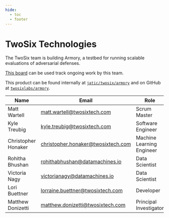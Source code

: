 ```yaml
---
hide:
  - toc
  - footer
---
```


# TwoSix Technologies

The TwoSix team is building Armory, a testbed for running scalable evaluations of adversarial defenses. 

[This board](https://gitlab.jatic.net/jatic/twosix/armory/-/boards/34) can be used track ongoing work by this team. 

This product can be found internally at [`jatic/twosix/armory`](https://gitlab.jatic.net/jatic/twosix/armory) and on GitHub at [`twosixlabs/armory`](https://github.com/twosixlabs/armory).

| Name | Email | Role |
| ---- | ----- | ---- |
| Matt Wartell | matt.wartell@twosixtech.com | Scrum Master |
| Kyle Treubig | kyle.treubig@twosixtech.com | Software Engineer |
| Christopher Honaker | christopher.honaker@twosixtech.com | Machine Learning Engineer |
| Rohitha Bhushan | rohithabhushan@datamachines.io | Data Scientist | 
| Victoria Nagy | victorianagy@datamachines.io | Data Scientist |
| Lori Buettner | lorraine.buettner@twosixtech.com | Developer |
| Matthew Donizetti | matthew.donizetti@twosixtech.com | Principal Investigator |
